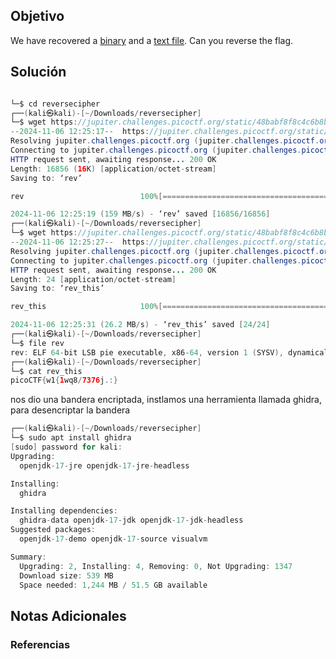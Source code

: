 ## Objetivo 

We have recovered a [binary](https://jupiter.challenges.picoctf.org/static/48babf8f8c4c6b8baf336680ea5b9ddf/rev) and a [text file](https://jupiter.challenges.picoctf.org/static/48babf8f8c4c6b8baf336680ea5b9ddf/rev_this). Can you reverse the flag.

## Solución  

```java 

└─$ cd reversecipher 
┌──(kali㉿kali)-[~/Downloads/reversecipher]
└─$ wget https://jupiter.challenges.picoctf.org/static/48babf8f8c4c6b8baf336680ea5b9ddf/rev
--2024-11-06 12:25:17--  https://jupiter.challenges.picoctf.org/static/48babf8f8c4c6b8baf336680ea5b9ddf/rev
Resolving jupiter.challenges.picoctf.org (jupiter.challenges.picoctf.org)... 3.131.60.8
Connecting to jupiter.challenges.picoctf.org (jupiter.challenges.picoctf.org)|3.131.60.8|:443... connected.
HTTP request sent, awaiting response... 200 OK
Length: 16856 (16K) [application/octet-stream]
Saving to: ‘rev’

rev                          100%[=============================================>]  16.46K  --.-KB/s    in 0s      

2024-11-06 12:25:19 (159 MB/s) - ‘rev’ saved [16856/16856]
┌──(kali㉿kali)-[~/Downloads/reversecipher]
└─$ wget https://jupiter.challenges.picoctf.org/static/48babf8f8c4c6b8baf336680ea5b9ddf/rev_this
--2024-11-06 12:25:27--  https://jupiter.challenges.picoctf.org/static/48babf8f8c4c6b8baf336680ea5b9ddf/rev_this
Resolving jupiter.challenges.picoctf.org (jupiter.challenges.picoctf.org)... 3.131.60.8
Connecting to jupiter.challenges.picoctf.org (jupiter.challenges.picoctf.org)|3.131.60.8|:443... connected.
HTTP request sent, awaiting response... 200 OK
Length: 24 [application/octet-stream]
Saving to: ‘rev_this’

rev_this                     100%[=============================================>]      24  --.-KB/s    in 0s      

2024-11-06 12:25:31 (26.2 MB/s) - ‘rev_this’ saved [24/24]
┌──(kali㉿kali)-[~/Downloads/reversecipher]
└─$ file rev  
rev: ELF 64-bit LSB pie executable, x86-64, version 1 (SYSV), dynamically linked, interpreter /lib64/ld-linux-x86-64.so.2, for GNU/Linux 3.2.0, BuildID[sha1]=523d51973c11197605c76f84d4afb0fe9e59338c, not stripped
┌──(kali㉿kali)-[~/Downloads/reversecipher]
└─$ cat rev_this 
picoCTF{w1{1wq8/7376j.:}   

```
nos dio una bandera encriptada, instlamos una herramienta llamada ghidra, para desencriptar la bandera

```java 
┌──(kali㉿kali)-[~/Downloads/reversecipher]
└─$ sudo apt install ghidra     
[sudo] password for kali: 
Upgrading:                      
  openjdk-17-jre openjdk-17-jre-headless

Installing:
  ghidra

Installing dependencies:
  ghidra-data openjdk-17-jdk openjdk-17-jdk-headless
Suggested packages:
  openjdk-17-demo openjdk-17-source visualvm

Summary:
  Upgrading: 2, Installing: 4, Removing: 0, Not Upgrading: 1347
  Download size: 539 MB
  Space needed: 1,244 MB / 51.5 GB available

```

## Notas Adicionales 

### Referencias
